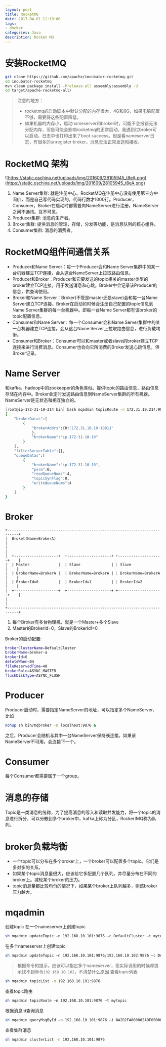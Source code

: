 ```yaml
---
layout: post
title: RocketMQ
date: 2017-04-01 11:10:00
tags:
- docker
categories: Java
description: Rocket MQ
---
```


# 安装RocketMQ

```bash
git clone https://github.com/apache/incubator-rocketmq.git
cd incubator-rocketmq
mvn clean package install -Prelease-all assembly:assembly -U
cd target/apache-rocketmq-all/
```
> 注意的地方：
> * rocketmq的启动脚本中默认分配的内存很大，4G和8G，如果电脑配置不够，需要将这些配置降低。
> * 如果机器的内存小，启动nameserver和broker时，可能不会报错无法分配内存，但是可能会影响rocketmq的正常启动。我遇到过broker可以启动，日志中也打印出来了boot success。但是看nameserver日志，有很多的unregister broker。消息无法正常发送和接收。

# RocketMQ 架构
![https://static.oschina.net/uploads/img/201609/28105945_t8eA.png](https://static.oschina.net/uploads/img/201609/28105945_t8eA.png)
1. Name Server集群: 就是注册中心。RocketMQ在注册中心没有使用第三方中间价，而是自己写代码实现的，代码行数才1000行。Producer，Consumer，Broker在启动时都需要向NameServer进行注册，NameServer之间不通讯。互不可见。
2. Producer集群: 消息的生产者。
3. Broker集群: 提供消息的管理，存储，分发等功能，是消息队列的核心组件。
4. Consumer集群: 消息的消费者。

# RocketMQ组件间通信关系
* Producer和Name Server：每一个Producer会和Name Server集群中的某一台机器建立TCP连接，会从这台NameServer上拉取路由信息。
* Producer和Broker：Producer和它要发送的topic相关的master类型的broker建立TCP连接。用于发送消息和心跳。Broker中会记录该Producer的信息，供查询使用。
* Broker和Name Server：Broker(不管是master还是slave)会和每一台Name Server建立TCP连接。Broker在启动的时候会注册自己配置的topic信息到Name Server集群的每一台机器中。即每一台Name Server都有该broker的topic配置信息。
* Consumer和Name Server：每一个Consumer会和Name Server集群中的某一台机器建立TCP连接，会从这台Name Server上拉取路由信息，进行负载均衡。
* Consumer和Broker：Consumer可以和master或者slave的broker建立TCP连接来进行消费消息。Consumer也会向它所消费的Broker发送心跳信息，供Broker记录。



# Name Server
和kafka，hadoop中的zookeeper的角色类似。提供topic的路由信息，路由信息存储在内存中。Broker会定时发送路由信息到NameServer集群的所有机器。NameServer是无状态和相互独立的。
```bash
[root@ip-172-31-19-214 bin] bash mqadmin topicRoute -n 172.31.19.214:9876 -t qibei_user_invite
{
	"brokerDatas":[
		{
			"brokerAddrs":{0:"172.31.10.10:10911"
			},
			"brokerName":"ip-172-31-10-10"
		}
	],
	"filterServerTable":{},
	"queueDatas":[
		{
			"brokerName":"ip-172-31-10-10",
			"perm":6,
			"readQueueNums":4,
			"topicSynFlag":0,
			"writeQueueNums":4
		}
	]
}
```

# Broker
```text
+---------------------------------------------------------------------------+
|  Broket(Name=BrokerA)                                                     |
|                                                                           |
|  +--------------------+  +--------------------+ +--------------------+    |
|  | Master             |  | Slave              | | Slave              |    |
|  | BrokerName=BrokerA |  | BrokerName=BrokerA | | BrokerName=BrokerA |    |
|  | BrokerId=0         |  | BrokerId=1         | | BrokerId=2         |    |
|  +--------------------+  +--------------------+ +--------------------+    |
|                                                                           |
+---------------------------------------------------------------------------+
```
1. 每个Broker有多台物理机，就是一个Master+多个Slave
2. Master的BrokerId=0，Slave的BrokerId!=0

Broker的启动配置:
```bash
brokerClusterName=DefaultCluster
brokerName=broker-a
brokerId=0
deleteWhen=04
fileReservedTime=48
brokerRole=ASYNC_MASTER
flushDiskType=ASYNC_FLUSH
```

# Producer
Producer启动时，需要指定NameServer的地址，可以指定多个NameServer，比如
```bash
nohup sh bin/mqbroker -n localhost:9876 &
```

之后，Producer会随机与其中一台NameServer保持**长**连接。如果该NameServer不可用，会连接下一个。



# Consumer
每个Consumer都需要属于一个group。


# 消息的存储
Topic是一类消息的统称，为了提高消息的写入和读取并发能力，将一个topic的消息进行拆分，可以分散到多个broker中，kafka上称为分区，RockertMQ称为队列。










# broker负载均衡
* 一个topic可以分布在多个broker上，一个broker可以配置多个topic。它们是多对多的关系。
* 如果某个topic消息量很大，应该给它多配置几个队列。并尽量分布在不同的broker上。减轻某个broker的压力。
* topic消息量都比较均匀的情况下，如果某个broker上队列越多，则该broker压力越大。


# mqadmin
创建topic
在一个nameserver上创建topic
```bash
sh mqadmin updateTopic –n 192.168.10.101:9876 –c DefaultCluster –t mytopic
```
在多个nameserver上创建topic
```bash
sh mqadmin updateTopic –n 192.168.10.101:9876;192.168.10.102:9876 –c DefaultCluster –t mytopic
```
> 根据命令的提示，应该可以指定多个nameserver，但实际调用的时候却提示找不到命令`192.168.10.102`，不清楚什么原因
查看topic列表
```bash
sh mqadmin topicList -n 192.168.10.101:9876
```
查看topic路由
```bash
sh mqadmin topicRoute –n 192.168.10.101:9876 –t mytopic
```
根据消息id查询消息
```bash
sh mqadmin queryMsgById –n 192.168.10.101:9876 –i 0A2D2FA800002A9F0000000000000000
```
查看集群消息
```bash
sh mqadmin clusterList -n 192.168.10.101:9876
```
